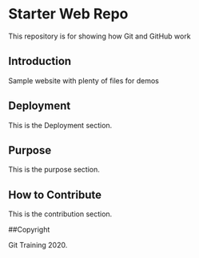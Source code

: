 # Starter Web Repo

This repository is for showing how Git and GitHub work

## Introduction

Sample website with plenty of files for demos

## Deployment

This is the Deployment section.

## Purpose

This is the purpose section.

## How to Contribute

This is the contribution section.

##Copyright

Git Training 2020.

